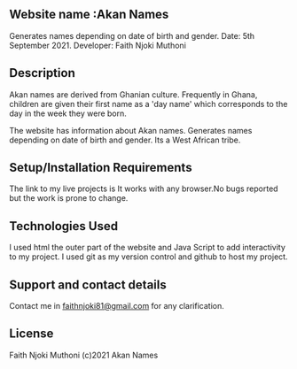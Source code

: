 ## Website name :Akan Names
Generates names depending on date of birth and gender.
Date: 5th September 2021. 
Developer: Faith Njoki Muthoni

## Description
Akan names are derived from Ghanian culture. Frequently in Ghana, children are given their first name as a 'day name' which corresponds to the day in the week they were born.


The website has information about Akan names. Generates names depending on date of birth and gender. Its a  West African tribe.

## Setup/Installation Requirements
The link to my live projects is  It works with any browser.No bugs reported but the work is prone to change.

## Technologies Used
I used html the outer part of the website and Java Script to add interactivity to my project. I used git as my version control and github to host my project.

## Support and contact details
Contact me in faithnjoki81@gmail.com for any clarification.

## License
Faith Njoki Muthoni (c)2021 Akan Names